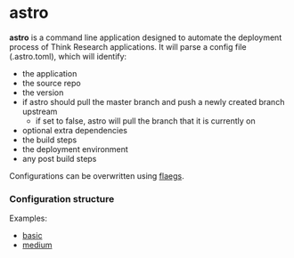 # astro

**astro** is a command line application designed to automate the deployment process of Think Research applications. It will parse a config file (.astro.toml), which will identify:

  - the application
  - the source repo
  - the version
  - if astro should pull the master branch and push a newly created branch upstream
    - if set to false, astro will pull the branch that it is currently on
  - optional extra dependencies
  - the build steps
  - the deployment environment
  - any post build steps

Configurations can be overwritten using [flaegs](https://github.com/containous/flaeg).

### Configuration structure

Examples:

  - [basic](examples/basic_example.toml)
  - [medium](examples/medium_example.toml)

